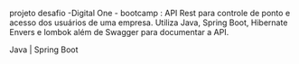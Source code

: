 projeto desafio -Digital One - bootcamp :  API Rest para controle de ponto e acesso dos usuários de uma empresa. Utiliza Java, 
Spring Boot, Hibernate Envers e lombok 
além de Swagger para documentar a API.

Java | Spring Boot
